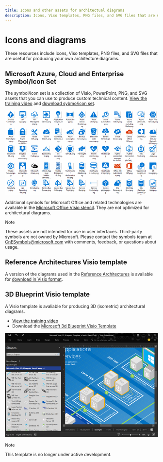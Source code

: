 ```yaml
---
title: Icons and other assets for architectual diagrams
description: Icons, Viso templates, PNG files, and SVG files that are useful for producing your own architecture diagrams
---
```


# Icons and diagrams

These resources include icons, Viso templates, PNG files, and SVG files that are useful for producing your own architecture diagrams.

## Microsoft Azure, Cloud and Enterprise Symbol/Icon Set

The symbol/icon set is a collection of Visio, PowerPoint, PNG, and SVG assets that you can use to produce custom technical content.
[View the training video](http://aka.ms/CnESymbolsVideo) and [download sybmo/icon set](http://aka.ms/CnESymbols). 

![Cloud and Enterprise Symbol/Icon set](./_images/CnESymbols.png)

Additional symbols for Microsoft Office and related technologies are available in the [Microsoft Office Visio stencil](http://www.microsoft.com/en-us/download/details.aspx?id=35772). They are not optimized for architectural diagrams.   

> [!NOTE]
> These assets are not intended for use in user interfaces. 
> Third-party symbols are not owned by Microsoft.
> Please contact the symbols team at [CnESymbols@microsoft.com](mailto:CnESymbols@microsoft.com) with comments, feedback, or questions about usage.

## Reference Architectures Visio template 

A version of the diagrams used in the [Reference Architectures](../reference-architectures/index.md) is available for [download in Visio format](https://aka.ms/arch-diagrams).

## 3D Blueprint Visio template

A Visio template is avaliable for producing 3D (isometric) architectural diagrams.

- [View the training video](http://aka.ms/3dBlueprintTemplateVideo) 
- Download the [Microsoft 3d Blueprint Visio Template](http://aka.ms/3DBlueprintTemplate)

![Microsoft 3D Blueprint Visio Template](./_images/3DBlueprintVisioTemplate.png)

> [!NOTE]
> This template is no longer under active development.
